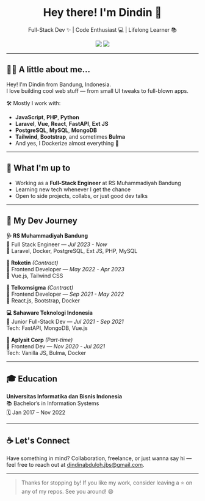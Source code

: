 <h1 align="center">Hey there! I'm Dindin 👋</h1>
<p align="center">
  Full-Stack Dev ✨ | Code Enthusiast 💻 | Lifelong Learner 📚
</p>

<p align="center">
  <a href="mailto:dindin.abduloh11@gmail.com"><img src="https://img.shields.io/badge/Email-dindin.abduloh11@gmail.com-red?style=flat-square&logo=gmail"></a>
  <a href="https://www.linkedin.com/in/dindin-abdulloh/"><img src="https://img.shields.io/badge/LinkedIn-DindinAbduloh-blue?style=flat-square&logo=linkedin"></a>
</p>

---

## 🧑‍💻 A little about me...

Hey! I'm Dindin from Bandung, Indonesia.  
I love building cool web stuff — from small UI tweaks to full-blown apps.  

🛠️ Mostly I work with:
- **JavaScript**, **PHP**, **Python**
- **Laravel**, **Vue**, **React**, **FastAPI**, **Ext JS**
- **PostgreSQL**, **MySQL**, **MongoDB**
- **Tailwind**, **Bootstrap**, and sometimes **Bulma**  
- And yes, I Dockerize almost everything 🐳

---

## 🔭 What I'm up to

- Working as a **Full-Stack Engineer** at RS Muhammadiyah Bandung  
- Learning new tech whenever I get the chance  
- Open to side projects, collabs, or just good dev talks

---

## 💼 My Dev Journey

**🩺 RS Muhammadiyah Bandung**  
🧩 Full Stack Engineer — *Jul 2023 - Now*  
🔧 Laravel, Docker, PostgreSQL, Ext JS, PHP, MySQL

**🧠 Roketin** *(Contract)*  
🎨 Frontend Developer — *May 2022 - Apr 2023*  
🔧 Vue.js, Tailwind CSS

**📡 Telkomsigma** *(Contract)*  
🎨 Frontend Developer — *Sep 2021 - May 2022*  
🔧 React.js, Bootstrap, Docker

**💻 Sahaware Teknologi Indonesia**  
🔧 Junior Full-Stack Dev — *Jul 2021 - Sep 2021*  
Tech: FastAPI, MongoDB, Vue.js

**🌱 Aplysit Corp** *(Part-time)*  
🎨 Frontend Dev — *Nov 2020 - Jul 2021*  
Tech: Vanilla JS, Bulma, Docker

---

## 🎓 Education

**Universitas Informatika dan Bisnis Indonesia**  
📚 Bachelor’s in Information Systems  
🗓️ Jan 2017 – Nov 2022

--- 

## ☕ Let's Connect

Have something in mind? Collaboration, freelance, or just wanna say hi — feel free to reach out at [dindinabduloh.jbs@gmail.com](mailto:dindinabduloh.jbs@gmail.com).

---

> Thanks for stopping by! If you like my work, consider leaving a ⭐ on any of my repos. See you around! 😄
